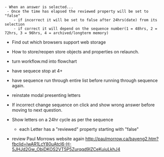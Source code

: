     - When an answer is selected...           
     - Once the time has elapsed the reviewed property will be set to "false"
        - if incorrect it will be set to false after 24hrs(date) from its selection  
        - if correct it will depend on the sequence number(1 = 48hrs, 2 = 72hrs, 3 = 96hrs, 4 = archived/longterm memory) 
        
- Find out which browsers support web storage
- How to store/reopen store objects and properties on relaunch.
- turn workflow.md into flowchart
- have sequece stop at 4+
- have sequence run through entire list before running through sequence again.
- reinstate modal presenting letters
- If incorrect change sequence on click and show wrong answer before moving to next question.
- Show letters on a 24hr cycle as per the sequence
    - each Letter has a "reviewed" property starting with "false"

- review Paul Morrows website again http://paulmorrow.ca/bayeng2.htm?fbclid=IwAR1LcY80uAtcl6-H-5JHJd2Gw_ObjDKOS2VT5P5Zurqqd9IZCeKuiuLkhJ4